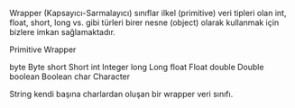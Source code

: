 Wrapper (Kapsayıcı-Sarmalayıcı) sınıflar ilkel (primitive) veri
tipleri olan int, float, short, long vs. gibi türleri birer nesne (object)
olarak kullanmak için bizlere imkan sağlamaktadır.

Primitive   Wrapper

byte        Byte
short       Short
int         Integer
long        Long
float       Float
double      Double
boolean     Boolean
char        Character

String kendi başına charlardan oluşan bir wrapper veri sınıfı.

